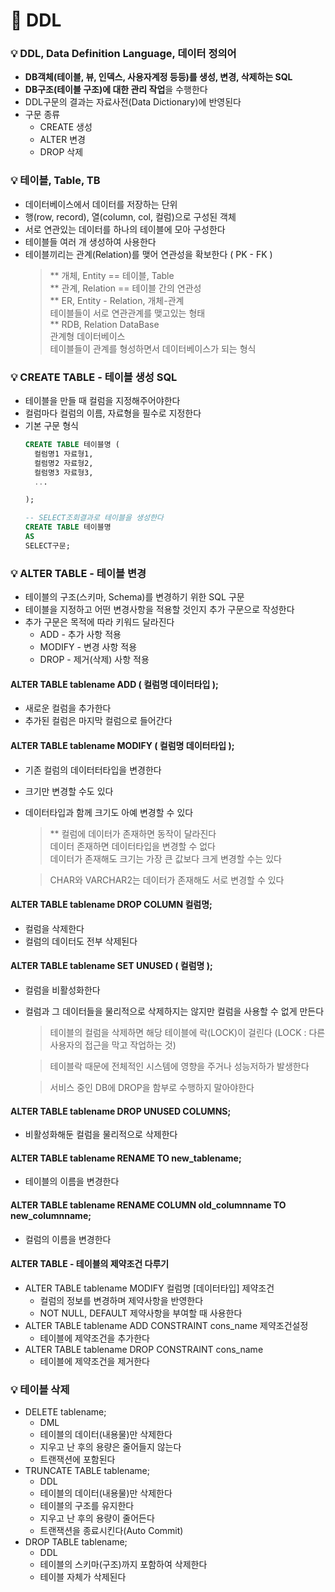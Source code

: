 # :pushpin: DDL

### :bulb: DDL, Data Definition Language, 데이터 정의어
- **DB객체(테이블, 뷰, 인덱스, 사용자계정 등등)를 생성, 변경, 삭제하는 SQL**
- **DB구조(테이블 구조)에 대한 관리 작업**을 수행한다
- DDL구문의 결과는 자료사전(Data Dictionary)에 반영된다
- 구문 종류
	- CREATE    생성
	- ALTER     변경
	- DROP      삭제

### :bulb: 테이블, Table, TB
- 데이터베이스에서 데이터를 저장하는 단위
- 행(row, record), 열(column, col, 컬럼)으로 구성된 객체
- 서로 연관있는 데이터를 하나의 테이블에 모아 구성한다
- 테이블들 여러 개 생성하여 사용한다
- 테이블끼리는 관계(Relation)를 맺어 연관성을 확보한다 ( PK - FK )
	> ** 개체, Entity == 테이블, Table   
	** 관계, Relation == 테이블 간의 연관성   
	** ER, Entity - Relation, 개체-관계   
	테이블들이 서로 연관관계를 맺고있는 형태   
	** RDB, Relation DataBase   
	관계형 데이터베이스   
	테이블들이 관계를 형성하면서 데이터베이스가 되는 형식

### :bulb: CREATE TABLE - 테이블 생성 SQL
- 테이블을 만들 때 컬럼을 지정해주어야한다
- 컬럼마다 컬럼의 이름, 자료형을 필수로 지정한다
- 기본 구문 형식
    ```sql
	CREATE TABLE 테이블명 (
	  컬럼명1 자료형1,
	  컬럼명2 자료형2,
	  컬럼명3 자료형3,
	  ...

	);

	-- SELECT조회결과로 테이블을 생성한다
	CREATE TABLE 테이블명
	AS
	SELECT구문;
    ```

### :bulb: ALTER TABLE - 테이블 변경
- 테이블의 구조(스키마, Schema)를 변경하기 위한 SQL 구문
- 테이블을 지정하고 어떤 변경사항을 적용할 것인지 추가 구문으로 작성한다
- 추가 구문은 목적에 따라 키워드 달라진다
	- ADD	    - 추가 사항 적용
	- MODIFY	- 변경 사항 적용
	- DROP	    - 제거(삭제) 사항 적용
#### ALTER TABLE tablename ADD ( 컬럼명 데이터타입 );
- 새로운 컬럼을 추가한다
- 추가된 컬럼은 마지막 컬럼으로 들어간다
#### ALTER TABLE tablename MODIFY ( 컬럼명 데이터타입 );
- 기존 컬럼의 데이터터타입을 변경한다
- 크기만 변경할 수도 있다
- 데이터타입과 함께 크기도 아예 변경할 수 있다
	> ** 컬럼에 데이터가 존재하면 동작이 달라진다   
	데이터 존재하면 데이터타입을 변경할 수 없다   
	데이터가 존재해도 크기는 가장 큰 값보다 크게 변경할 수는 있다

	> CHAR와 VARCHAR2는 데이터가 존재해도 서로 변경할 수 있다
#### ALTER TABLE tablename DROP COLUMN 컬럼명;
- 컬럼을 삭제한다
- 컬럼의 데이터도 전부 삭제된다
#### ALTER TABLE tablename SET UNUSED ( 컬럼명 );
- 컬럼을 비활성화한다
- 컬럼과 그 데이터들을 물리적으로 삭제하지는 않지만 컬럼을 사용할 수 없게 만든다

  > 테이블의 컬럼을 삭제하면 해당 테이블에 락(LOCK)이 걸린다 (LOCK : 다른 사용자의 접근을 막고 작업하는 것)

  > 테이블락 때문에 전체적인 시스템에 영향을 주거나 성능저하가 발생한다

  > 서비스 중인 DB에 DROP을 함부로 수행하지 말아야한다   
#### ALTER TABLE tablename DROP UNUSED COLUMNS;
- 비활성화해둔 컬럼을 물리적으로 삭제한다
#### ALTER TABLE tablename RENAME TO new_tablename;
- 테이블의 이름을 변경한다
#### ALTER TABLE tablename RENAME COLUMN old_columnname TO new_columnname;
- 컬럼의 이름을 변경한다
#### ALTER TABLE - 테이블의 제약조건 다루기
- ALTER TABLE tablename MODIFY 컬럼명 [데이터타입] 제약조건
    - 컬럼의 정보를 변경하며 제약사항을 반영한다
	- NOT NULL, DEFAULT 제약사항을 부여할 때 사용한다
- ALTER TABLE tablename ADD CONSTRAINT cons_name 제약조건설정
	- 테이블에 제약조건을 추가한다
- ALTER TABLE tablename DROP CONSTRAINT cons_name
	- 테이블에 제약조건을 제거한다

### :bulb: 테이블 삭제
- DELETE tablename;
    - DML
	- 테이블의 데이터(내용물)만 삭제한다
	- 지우고 난 후의 용량은 줄어들지 않는다
    - 트랜잭션에 포함된다
- TRUNCATE TABLE tablename;
	- DDL
	- 테이블의 데이터(내용물)만 삭제한다
	- 테이블의 구조를 유지한다
	- 지우고 난 후의 용량이 줄어든다
	- 트랜잭션을 종료시킨다(Auto Commit)
- DROP TABLE tablename;
	- DDL
	- 테이블의 스키마(구조)까지 포함하여 삭제한다
	- 테이블 자체가 삭제된다

